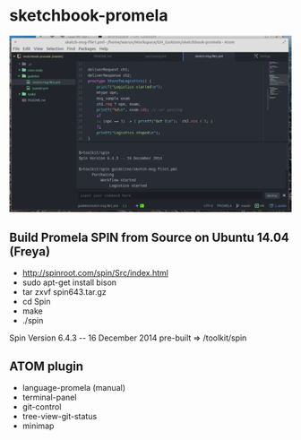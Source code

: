 # sketchbook-promela

![Preview](https://github.com/ubinix-warun/sketchbook-promela/raw/master/preview.png)

## Build Promela SPIN from Source on Ubuntu 14.04 (Freya)

* http://spinroot.com/spin/Src/index.html
* sudo apt-get install bison
* tar zxvf spin643.tar.gz
* cd Spin
* make
* ./spin

Spin Version 6.4.3 -- 16 December 2014
pre-built => /toolkit/spin

## ATOM plugin

* language-promela (manual)
* terminal-panel
* git-control
* tree-view-git-status
* minimap
